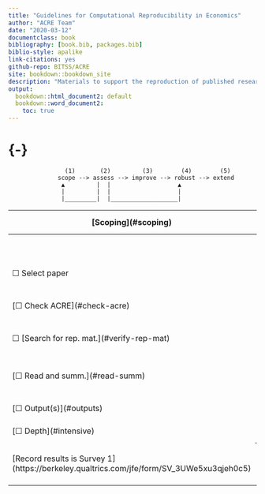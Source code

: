 ```yaml
--- 
title: "Guidelines for Computational Reproducibility in Economics"
author: "ACRE Team"
date: "2020-03-12"
documentclass: book
bibliography: [book.bib, packages.bib]
biblio-style: apalike
link-citations: yes
github-repo: BITSS/ACRE
site: bookdown::bookdown_site
description: "Materials to support the reproduction of published research in economics."
output:
  bookdown::html_document2: default
  bookdown::word_document2:
    toc: true
---
```

 
 
#  {-}

                    (1)       (2)         (3)        (4)        (5)
                  scope --> assess --> improve --> robust --> extend
                   ▲         |  |                   ▲
                   |         |  |                   |
                   |_________|  |___________________|

<table>
   <thead>
      <tr>
         <th>[Scoping](#scoping) </th>
         <th>[Assessment](#assessment)</th>
         <th colspan=2>[Improvement](#improvements)</th>
         <th>[Robustness](#robust)</th>
         <th>Extensions</th>
      </tr>
   </thead>
   <tbody>
      <tr>
         <td></td>
         <td></td>
         <td>[Outcome-level](#improvements)</td>
         <td>[Paper-level](#paper-level)</td>
      </tr>
      <tr>
         <td>&#9744; Select paper</td>
         <td>[&#9744; Describe inputs](#describe-inputs)</td>
         <td>[&#9744; + Raw data](#rd)</td>
         <td>[&#9744; + Version control](#paper-level)</td>
         <td>[&#9744; Analytical choices](#id-analy)</td>
         <td>&#9744; New method</td>
      </tr>
      <tr>
         <td>[&#9744; Check ACRE](#check-acre)</td>
         <td>[&#9744; Reproduction diagrams](#diagram)</td>
         <td>[&#9744; + Analysis data](#ad)</td>
         <td>[&#9744; + Documentation](#paper-level)</td>
         <td>[&#9744; Type of choice](#id-type)</td>
         <td>&#9744; New data</td>
      </tr>
      <tr>
         <td>&#9744; [Search for rep. mat.](#verify-rep-mat)</td>
         <td>[&#9744; Reproduction score](#score)</td>
         <td>[&#9744; + Analysis code](#ac)</td>
         <td>[&#9744; + Dynamic document](#paper-level)</td>
         <td>[&#9744; Choice value](#id-val)</td>
         <td>&#9744; New data</td>
      </tr>
      <tr>
         <td>[&#9744;  Read and summ.](#read-summ)</td>
         <td></td>
         <td>[&#9744; Debug analysis code](#dac)</td>
         <td>[&#9744; + File structure](#paper-level)</td>
         <td>[&#9744; Justify and test alternatives](#test-rob)</td>
         <td></td>
      </tr>
      <tr>
         <td>[&#9744; Output(s)](#outputs)</td>
         <td></td>
         <td>[&#9744; Debug cleaning code](#dcc)</td>
         <td></td>
         <td>
         <td></td>
         <td></td>
      </tr>
      <tr>
         <td>[&#9744; Depth](#intensive)</td>
         <td></td>
         <td>[&#9744; Debug cleaning code](#dcc)</td>
         <td></td>
         <td></td>
         <td></td>
      </tr>
      <tr>
         <td>[Record results is Survey 1](https://berkeley.qualtrics.com/jfe/form/SV_3UWe5xu3qjeh0c5)</td>
         <th colspan=3>[Record results is Survey 2](https://berkeley.qualtrics.com/jfe/form/SV_2gd9Y3XVtjLpZL7)</th>
         <td>[Record results is Survey 3](ADD LINK)</td>
         <td></td>
      </tr>
   </tbody>
</table>
